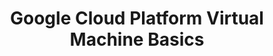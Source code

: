 ---
title:  Google Cloud Platform Virtual Machine Basics
categories: [Cloud Computing]
tags: [cloud computing, virtual machines]
---